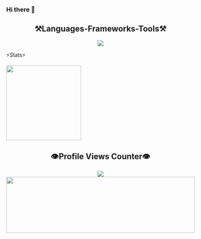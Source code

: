 ### Hi there 👋

<!--
**gkhanbey/Gkhanbey** is a ✨ _special_ ✨ repository because its `README.md` (this file) appears on your GitHub profile.

Here are some ideas to get you started:

- 🔭 I’m currently working on ...
- 🌱 I’m currently learning ...
- 👯 I’m looking to collaborate on ...
- 🤔 I’m looking for help with ...
- 💬 Ask me about ...
- 📫 How to reach me: ...
- 😄 Pronouns: ...
- ⚡ Fun fact: ...
-->
 
<h2 align="center">⚒️Languages-Frameworks-Tools⚒️</h2>

<div align="center">
    <img src="https://skillicons.dev/icons?i=python,github,vscode,php,html,c#,unity" />
</div>


⚡Stats⚡

<img height=200 align="center" src="https://github-readme-stats.vercel.app/api?username=gkhanbey" />



<h2 align="center">👁️Profile Views Counter👁️</h2>

<div align="center">
    <a href="https://u8views.com/github/gkhanbey">
        <img src="https://u8views.com/api/v1/github/profiles/75412448/views/day-week-month-total-count.svg">
    </a>
</div>

<img src="https://raw.githubusercontent.com/matfantinel/matfantinel/master/waves.svg" width="100%" height="150">
